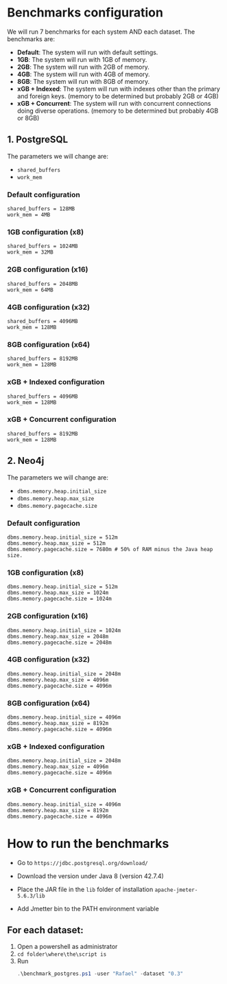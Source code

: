 # Benchmarks configuration

We will run 7 benchmarks for each system AND each dataset. The benchmarks are:

-   **Default**: The system will run with default settings.
-   **1GB**: The system will run with 1GB of memory.
-   **2GB**: The system will run with 2GB of memory.
-   **4GB**: The system will run with 4GB of memory.
-   **8GB**: The system will run with 8GB of memory.
-   **xGB + Indexed**: The system will run with indexes other than the primary and foreign keys. (memory to be determined but probably 2GB or 4GB)
-   **xGB + Concurrent**: The system will run with concurrent connections doing diverse operations. (memory to be determined but probably 4GB or 8GB)

## 1. PostgreSQL

The parameters we will change are:

-   `shared_buffers`
-   `work_mem`

### Default configuration

```properties
shared_buffers = 128MB
work_mem = 4MB
```

### 1GB configuration (x8)

```properties
shared_buffers = 1024MB
work_mem = 32MB
```

### 2GB configuration (x16)

```properties
shared_buffers = 2048MB
work_mem = 64MB
```

### 4GB configuration (x32)

```properties
shared_buffers = 4096MB
work_mem = 128MB
```

### 8GB configuration (x64)

```properties
shared_buffers = 8192MB
work_mem = 128MB
```

### xGB + Indexed configuration

```properties
shared_buffers = 4096MB
work_mem = 128MB
```

### xGB + Concurrent configuration

```properties
shared_buffers = 8192MB
work_mem = 128MB
```

## 2. Neo4j

The parameters we will change are:

-   `dbms.memory.heap.initial_size`
-   `dbms.memory.heap.max_size`
-   `dbms.memory.pagecache.size`

### Default configuration

```properties
dbms.memory.heap.initial_size = 512m
dbms.memory.heap.max_size = 512m
dbms.memory.pagecache.size = 7680m # 50% of RAM minus the Java heap size.
```

### 1GB configuration (x8)

```properties
dbms.memory.heap.initial_size = 512m
dbms.memory.heap.max_size = 1024m
dbms.memory.pagecache.size = 1024m
```

### 2GB configuration (x16)

```properties
dbms.memory.heap.initial_size = 1024m
dbms.memory.heap.max_size = 2048m
dbms.memory.pagecache.size = 2048m
```

### 4GB configuration (x32)

```properties
dbms.memory.heap.initial_size = 2048m
dbms.memory.heap.max_size = 4096m
dbms.memory.pagecache.size = 4096m
```

### 8GB configuration (x64)

```properties
dbms.memory.heap.initial_size = 4096m
dbms.memory.heap.max_size = 8192m
dbms.memory.pagecache.size = 4096m
```

### xGB + Indexed configuration

```properties
dbms.memory.heap.initial_size = 2048m
dbms.memory.heap.max_size = 4096m
dbms.memory.pagecache.size = 4096m
```

### xGB + Concurrent configuration

```properties
dbms.memory.heap.initial_size = 4096m
dbms.memory.heap.max_size = 8192m
dbms.memory.pagecache.size = 4096m
```

# How to run the benchmarks

-   Go to `https://jdbc.postgresql.org/download/`
-   Download the version under Java 8 (version 42.7.4)
-   Place the JAR file in the `lib` folder of installation `apache-jmeter-5.6.3/lib`

-   Add Jmetter bin to the PATH environment variable

## For each dataset:

1. Open a powershell as administrator
2. `cd folder\where\the\script is`
3. Run
    ```powershell
    .\benchmark_postgres.ps1 -user "Rafael" -dataset "0.3"
    ```
